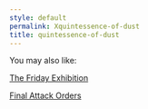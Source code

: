 ```yaml
---
style: default
permalink: Xquintessence-of-dust
title: quintessence-of-dust
---
```

You may also like:

[The Friday Exhibition](http://scp-wiki.net/the-friday-exhibition)

[Final Attack Orders](http://scp-wiki.net/final-attack-orders)
